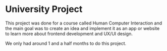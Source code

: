 # University Project

This project was done for a course called Human Computer Interaction and the main goal was to create an idea and implement it as an app or website to learn more about frontend development and UX/UI design.

We only had around 1 and a half months to do this project.
